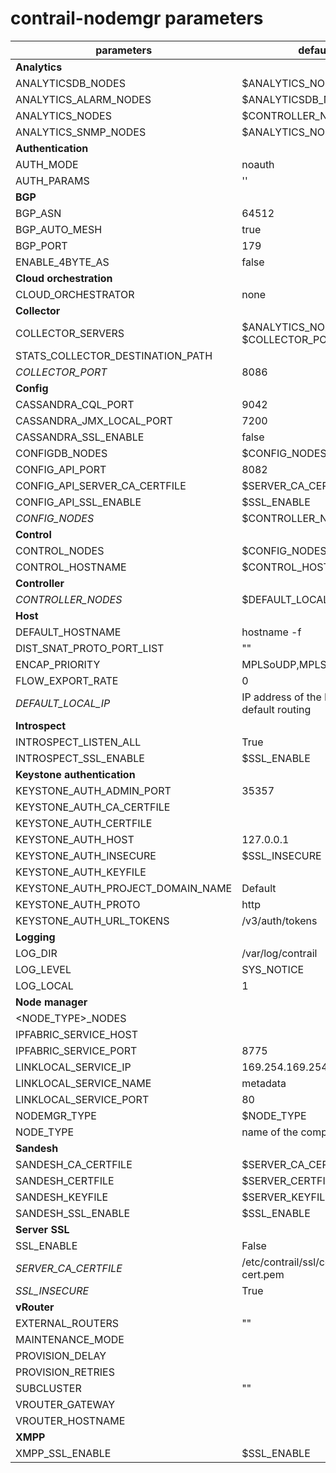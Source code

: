 # contrail-nodemgr parameters

| parameters                        | default                                        |
| --------------------------------- | ---------------------------------------------- |
| **Analytics**                     |                                                |
| ANALYTICSDB_NODES                 | $ANALYTICS_NODES                               |
| ANALYTICS_ALARM_NODES             | $ANALYTICSDB_NODES                             |
| ANALYTICS_NODES                   | $CONTROLLER_NODES                              |
| ANALYTICS_SNMP_NODES              | $ANALYTICS_NODES                               |
| **Authentication**                |                                                |
| AUTH_MODE                         | noauth                                         |
| AUTH_PARAMS                       | ''                                             |
| **BGP**                           |                                                |
| BGP_ASN                           | 64512                                          |
| BGP_AUTO_MESH                     | true                                           |
| BGP_PORT                          | 179                                            |
| ENABLE_4BYTE_AS                   | false                                          |
| **Cloud orchestration**           |                                                |
| CLOUD_ORCHESTRATOR                | none                                           |
| **Collector**                     |                                                |
| COLLECTOR_SERVERS                 | $ANALYTICS_NODES with $COLLECTOR_PORT          |
| STATS_COLLECTOR_DESTINATION_PATH  |                                                |
| *COLLECTOR_PORT*                  | 8086                                           |
| **Config**                        |                                                |
| CASSANDRA_CQL_PORT                | 9042                                           |
| CASSANDRA_JMX_LOCAL_PORT          | 7200                                           |
| CASSANDRA_SSL_ENABLE              | false                                          |
| CONFIGDB_NODES                    | $CONFIG_NODES                                  |
| CONFIG_API_PORT                   | 8082                                           |
| CONFIG_API_SERVER_CA_CERTFILE     | $SERVER_CA_CERTFILE                            |
| CONFIG_API_SSL_ENABLE             | $SSL_ENABLE                                    |
| *CONFIG_NODES*                    | $CONTROLLER_NODES                              |
| **Control**                       |                                                |
| CONTROL_NODES                     | $CONFIG_NODES                                  |
| CONTROL_HOSTNAME                  | $CONTROL_HOSTNAME                              |
| **Controller**                    |                                                |
| *CONTROLLER_NODES*                | $DEFAULT_LOCAL_IP                              |
| **Host**                          |                                                |
| DEFAULT_HOSTNAME                  | hostname -f                                    |
| DIST_SNAT_PROTO_PORT_LIST         | ""                                             |
| ENCAP_PRIORITY                    | MPLSoUDP,MPLSoGRE,VXLAN                        |
| FLOW_EXPORT_RATE                  | 0                                              |
| *DEFAULT_LOCAL_IP*                | IP address of the NIC performs default routing |
| **Introspect**                    |                                                |
| INTROSPECT_LISTEN_ALL             | True                                           |
| INTROSPECT_SSL_ENABLE             | $SSL_ENABLE                                    |
| **Keystone authentication**       |                                                |
| KEYSTONE_AUTH_ADMIN_PORT          | 35357                                          |
| KEYSTONE_AUTH_CA_CERTFILE         |                                                |
| KEYSTONE_AUTH_CERTFILE            |                                                |
| KEYSTONE_AUTH_HOST                | 127.0.0.1                                      |
| KEYSTONE_AUTH_INSECURE            | $SSL_INSECURE                                  |
| KEYSTONE_AUTH_KEYFILE             |                                                |
| KEYSTONE_AUTH_PROJECT_DOMAIN_NAME | Default                                        |
| KEYSTONE_AUTH_PROTO               | http                                           |
| KEYSTONE_AUTH_URL_TOKENS          | /v3/auth/tokens                                |
| **Logging**                       |                                                |
| LOG_DIR                           | /var/log/contrail                              |
| LOG_LEVEL                         | SYS_NOTICE                                     |
| LOG_LOCAL                         | 1                                              |
| **Node manager**                  |                                                |
| <NODE_TYPE>_NODES                 |                                                |
| IPFABRIC_SERVICE_HOST             |                                                |
| IPFABRIC_SERVICE_PORT             | 8775                                           |
| LINKLOCAL_SERVICE_IP              | 169.254.169.254                                |
| LINKLOCAL_SERVICE_NAME            | metadata                                       |
| LINKLOCAL_SERVICE_PORT            | 80                                             |
| NODEMGR_TYPE                      | $NODE_TYPE                                     |
| NODE_TYPE                         | name of the component                          |
| **Sandesh**                       |                                                |
| SANDESH_CA_CERTFILE               | $SERVER_CA_CERTFILE                            |
| SANDESH_CERTFILE                  | $SERVER_CERTFILE                               |
| SANDESH_KEYFILE                   | $SERVER_KEYFILE                                |
| SANDESH_SSL_ENABLE                | $SSL_ENABLE                                    |
| **Server SSL**                    |                                                |
| SSL_ENABLE                        | False                                          |
| *SERVER_CA_CERTFILE*              | /etc/contrail/ssl/certs/ca-cert.pem            |
| *SSL_INSECURE*                    | True                                           |
| **vRouter**                       |                                                |
| EXTERNAL_ROUTERS                  | ""                                             |
| MAINTENANCE_MODE                  |                                                |
| PROVISION_DELAY                   |                                                |
| PROVISION_RETRIES                 |                                                |
| SUBCLUSTER                        | ""                                             |
| VROUTER_GATEWAY                   |                                                |
| VROUTER_HOSTNAME                  |                                                |
| **XMPP**                          |                                                |
| XMPP_SSL_ENABLE                   | $SSL_ENABLE                                    |
